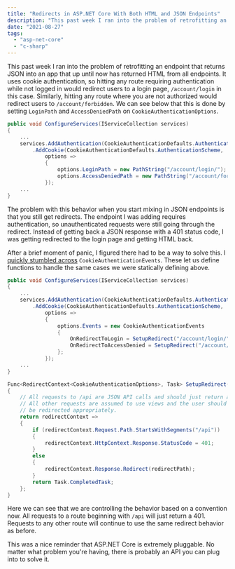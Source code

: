 ```yaml
---
title: "Redirects in ASP.NET Core With Both HTML and JSON Endpoints"
description: "This past week I ran into the problem of retrofitting an endpoint that returns JSON into an app that up until now has returned HTML from all endpoints. Luckily, ASP.NET Core makes it easy to customize the behavior."
date: "2021-08-27"
tags: 
  - "asp-net-core"
  - "c-sharp"
---
```


This past week I ran into the problem of retrofitting an endpoint that returns JSON into an app that up until now has returned HTML from all endpoints. It uses cookie authentication, so hitting any route requiring authentication while not logged in would redirect users to a login page, `/account/login` in this case. Similarly, hitting any route where you are not authorized would redirect users to `/account/forbidden`. We can see below that this is done by setting `LoginPath` and `AccessDeniedPath` on `CookieAuthenticationOptions`.

```csharp
public void ConfigureServices(IServiceCollection services) 
{
    ...
    services.AddAuthentication(CookieAuthenticationDefaults.AuthenticationScheme)
        .AddCookie(CookieAuthenticationDefaults.AuthenticationScheme,
            options =>
            {
                options.LoginPath = new PathString("/account/login/");
                options.AccessDeniedPath = new PathString("/account/forbidden/");
            });
    ...
}
```

The problem with this behavior when you start mixing in JSON endpoints is that you still get redirects. The endpoint I was adding requires authentication, so unauthenticated requests were still going through the redirect. Instead of getting back a JSON response with a 401 status code, I was getting redirected to the login page and getting HTML back.

After a brief moment of panic, I figured there had to be a way to solve this. I [quickly stumbled across](https://forums.asp.net/post/6202282.aspx) `CookieAuthenticationEvents`. These let us define functions to handle the same cases we were statically defining above.

```csharp
public void ConfigureServices(IServiceCollection services) 
{
    ...
    services.AddAuthentication(CookieAuthenticationDefaults.AuthenticationScheme) 
        .AddCookie(CookieAuthenticationDefaults.AuthenticationScheme, 
            options => 
            { 
                options.Events = new CookieAuthenticationEvents 
                { 
                    OnRedirectToLogin = SetupRedirect("/account/login/"), 
                    OnRedirectToAccessDenied = SetupRedirect("/account/forbidden/") 
                }; 
            });
    ...
}

Func<RedirectContext<CookieAuthenticationOptions>, Task> SetupRedirect(string redirectPath) 
{ 
    // All requests to /api are JSON API calls and should just return a 401. 
    // All other requests are assumed to use views and the user should 
    // be redirected appropriately. 
    return redirectContext => 
    { 
        if (redirectContext.Request.Path.StartsWithSegments("/api")) 
        { 
            redirectContext.HttpContext.Response.StatusCode = 401; 
        } 
        else 
        { 
            redirectContext.Response.Redirect(redirectPath); 
        } 
        return Task.CompletedTask; 
    }; 
}
```

Here we can see that we are controlling the behavior based on a convention now. All requests to a route beginning with `/api` will just return a 401. Requests to any other route will continue to use the same redirect behavior as before.

This was a nice reminder that ASP.NET Core is extremely pluggable. No matter what problem you're having, there is probably an API you can plug into to solve it.
